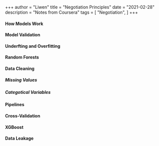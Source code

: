 +++
author = "Liwen"
title = "Negotiation Principles"
date = "2021-02-28"
description = "Notes from Coursera"
tags = [
    "Negotiation",
]
+++

#### How Models Work

#### Model Validation

#### Underfting and Overfitting

#### Random Forests

#### Data Cleaning
##### Missing Values
##### Categotical Variables

#### Pipelines

#### Cross-Validation

#### XGBoost

#### Data Leakage